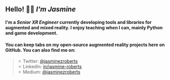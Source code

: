 ## Hello! 👋🏾 *I'm Jasmine*

#### I'm a *Senior XR Engineer* currently developing tools and libraries for augmented and mixed reality. I enjoy teaching when I can, mainly Python and game development.  

#### You can keep tabs on my open-source augmented reality projects here on GitHub. You can also find me on:  

> ✧ Twitter: [@jasminezroberts](https://www.twitter.com/jasminezroberts)<br/>
> ✧ LinkedIn: [in/jasmine-roberts](https://www.linkedin.com/in/jasmine-roberts)<br/>
> ✧ Medium: [@jasminezroberts](https://www.medium.com/@jasminezroberts)


